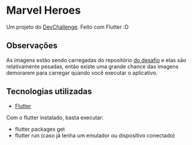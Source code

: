 # Marvel Heroes

Um projeto do [DevChallenge](https://github.com/Lorenalgm/marvel-heroes).
Feito com Flutter :D

## Observações

As imagens estão sendo carregadas do repositório [do desafio](https://github.com/Lorenalgm/marvel-heroes/tree/master/assets) e elas são relativamente pesadas, então existe uma grande chance das imagens demorarem para carregar quando você executar o aplicativo.

## Tecnologias utilizadas

 - [Flutter](https://flutter.dev/)

Com o flutter instalado, basta executar:

- flutter packages get
- flutter run (caso já tenha um emulador ou dispositivo conectado)

